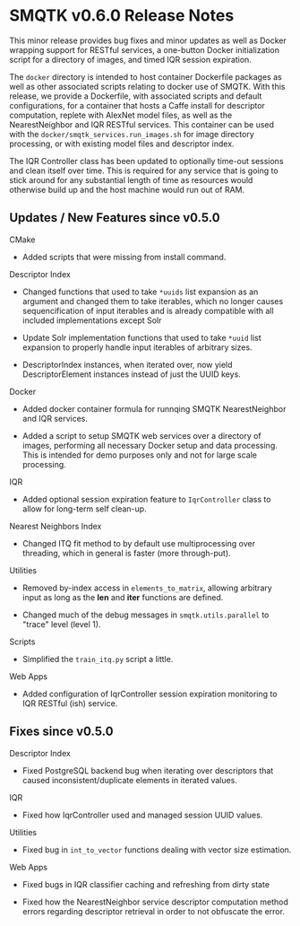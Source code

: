 SMQTK v0.6.0 Release Notes
==========================
This minor release provides bug fixes and minor updates as well as Docker
wrapping support for RESTful services, a one-button Docker initialization script
for a directory of images, and timed IQR session expiration.

The ``docker`` directory is intended to host container Dockerfile packages as
well as other associated scripts relating to docker use of SMQTK. With this
release, we provide a Dockerfile, with associated scripts and default
configurations, for a container that hosts a Caffe install for descriptor
computation, replete with AlexNet model files, as well as the NearestNeighbor
and IQR RESTful services. This container can be used with the
``docker/smqtk_services.run_images.sh`` for image directory processing, or with
existing model files and descriptor index.

The IQR Controller class has been updated to optionally time-out sessions and
clean itself over time. This is required for any service that is going to stick
around for any substantial length of time as resources would otherwise build up
and the host machine would run out of RAM.


Updates / New Features since v0.5.0
-----------------------------------

CMake

  * Added scripts that were missing from install command.

Descriptor Index

  * Changed functions that used to take ``*uuids`` list expansion as an
    argument and changed them to take iterables, which no longer causes
    sequencification of input iterables and is already compatible with all
    included implementations except Solr

  * Update Solr implementation functions that used to take ``*uuid`` list
    expansion to properly handle input iterables of arbitrary sizes.

  * DescriptorIndex instances, when iterated over, now yield DescriptorElement
    instances instead of just the UUID keys.

Docker

  * Added docker container formula for runnqing SMQTK NearestNeighbor and IQR
    services.

  * Added a script to setup SMQTK web services over a directory of images,
    performing all necessary Docker setup and data processing. This is intended
    for demo purposes only and not for large scale processing.

IQR

  * Added optional session expiration feature to ``IqrController`` class to
    allow for long-term self clean-up.

Nearest Neighbors Index

  * Changed ITQ fit method to by default use multiprocessing over threading,
    which in general is faster (more through-put).

Utilities

  * Removed by-index access in ``elements_to_matrix``, allowing arbitrary input
    as long as the __len__ and __iter__ functions are defined.

  * Changed much of the debug messages in ``smqtk.utils.parallel`` to "trace"
    level (level 1).

Scripts

  * Simplified the ``train_itq.py`` script a little.

Web Apps

  * Added configuration of IqrController session expiration monitoring to IQR
    RESTful (ish) service.


Fixes since v0.5.0
------------------

Descriptor Index

  * Fixed PostgreSQL backend bug when iterating over descriptors that caused
    inconsistent/duplicate elements in iterated values.

IQR

  * Fixed how IqrController used and managed session UUID values.

Utilities

  * Fixed bug in ``int_to_vector`` functions dealing with vector size
    estimation.

Web Apps

  * Fixed bugs in IQR classifier caching and refreshing from dirty state

  * Fixed how the NearestNeighbor service descriptor computation method errors
    regarding descriptor retrieval in order to not obfuscate the error.
